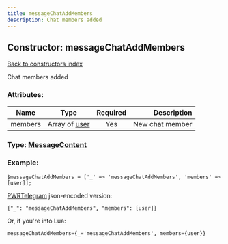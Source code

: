 ```yaml
---
title: messageChatAddMembers
description: Chat members added
---
```

## Constructor: messageChatAddMembers  
[Back to constructors index](index.md)



Chat members added

### Attributes:

| Name     |    Type       | Required | Description |
|----------|:-------------:|:--------:|------------:|
|members|Array of [user](../constructors/user.md) | Yes|New chat member|



### Type: [MessageContent](../types/MessageContent.md)


### Example:

```
$messageChatAddMembers = ['_' => 'messageChatAddMembers', 'members' => [user]];
```  

[PWRTelegram](https://pwrtelegram.xyz) json-encoded version:

```
{"_": "messageChatAddMembers", "members": [user]}
```


Or, if you're into Lua:  


```
messageChatAddMembers={_='messageChatAddMembers', members={user}}

```


